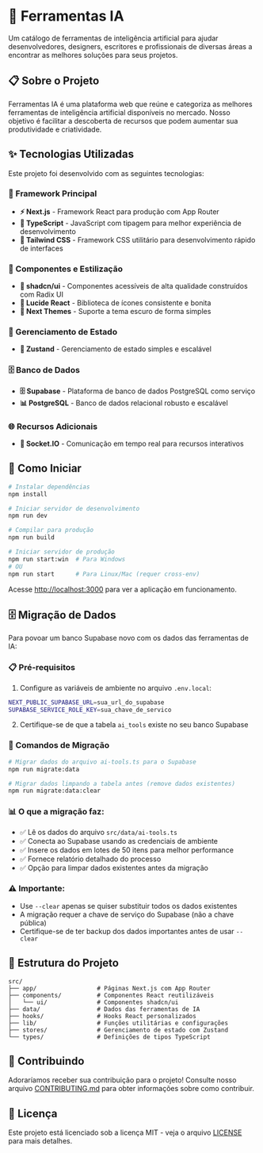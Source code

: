 # 🚀 Ferramentas IA

Um catálogo de ferramentas de inteligência artificial para ajudar desenvolvedores, designers, escritores e profissionais de diversas áreas a encontrar as melhores soluções para seus projetos.

## 📋 Sobre o Projeto

Ferramentas IA é uma plataforma web que reúne e categoriza as melhores ferramentas de inteligência artificial disponíveis no mercado. Nosso objetivo é facilitar a descoberta de recursos que podem aumentar sua produtividade e criatividade.

## ✨ Tecnologias Utilizadas

Este projeto foi desenvolvido com as seguintes tecnologias:

### 🎯 Framework Principal
- **⚡ Next.js** - Framework React para produção com App Router
- **📘 TypeScript** - JavaScript com tipagem para melhor experiência de desenvolvimento
- **🎨 Tailwind CSS** - Framework CSS utilitário para desenvolvimento rápido de interfaces

### 🧩 Componentes e Estilização
- **🧩 shadcn/ui** - Componentes acessíveis de alta qualidade construídos com Radix UI
- **🎯 Lucide React** - Biblioteca de ícones consistente e bonita
- **🎨 Next Themes** - Suporte a tema escuro de forma simples

### 🔄 Gerenciamento de Estado
- **🐻 Zustand** - Gerenciamento de estado simples e escalável

### 🗄️ Banco de Dados
- **🗄️ Supabase** - Plataforma de banco de dados PostgreSQL como serviço
- **📊 PostgreSQL** - Banco de dados relacional robusto e escalável

### 🌐 Recursos Adicionais
- **🔌 Socket.IO** - Comunicação em tempo real para recursos interativos

## 🚀 Como Iniciar

```bash
# Instalar dependências
npm install

# Iniciar servidor de desenvolvimento
npm run dev

# Compilar para produção
npm run build

# Iniciar servidor de produção
npm run start:win  # Para Windows
# OU
npm run start      # Para Linux/Mac (requer cross-env)
```

Acesse [http://localhost:3000](http://localhost:3000) para ver a aplicação em funcionamento.

## 🗄️ Migração de Dados

Para povoar um banco Supabase novo com os dados das ferramentas de IA:

### 📋 Pré-requisitos

1. Configure as variáveis de ambiente no arquivo `.env.local`:
```bash
NEXT_PUBLIC_SUPABASE_URL=sua_url_do_supabase
SUPABASE_SERVICE_ROLE_KEY=sua_chave_de_servico
```

2. Certifique-se de que a tabela `ai_tools` existe no seu banco Supabase

### 🚀 Comandos de Migração

```bash
# Migrar dados do arquivo ai-tools.ts para o Supabase
npm run migrate:data

# Migrar dados limpando a tabela antes (remove dados existentes)
npm run migrate:data:clear
```

### 📊 O que a migração faz:

- ✅ Lê os dados do arquivo `src/data/ai-tools.ts`
- ✅ Conecta ao Supabase usando as credenciais de ambiente
- ✅ Insere os dados em lotes de 50 itens para melhor performance
- ✅ Fornece relatório detalhado do processo
- ✅ Opção para limpar dados existentes antes da migração

### ⚠️ Importante:

- Use `--clear` apenas se quiser substituir todos os dados existentes
- A migração requer a chave de serviço do Supabase (não a chave pública)
- Certifique-se de ter backup dos dados importantes antes de usar `--clear`

## 📁 Estrutura do Projeto

```
src/
├── app/                 # Páginas Next.js com App Router
├── components/          # Componentes React reutilizáveis
│   └── ui/              # Componentes shadcn/ui
├── data/                # Dados das ferramentas de IA
├── hooks/               # Hooks React personalizados
├── lib/                 # Funções utilitárias e configurações
├── stores/              # Gerenciamento de estado com Zustand
└── types/               # Definições de tipos TypeScript
```

## 🤝 Contribuindo

Adoraríamos receber sua contribuição para o projeto! Consulte nosso arquivo [CONTRIBUTING.md](CONTRIBUTING.md) para obter informações sobre como contribuir.

## 📄 Licença

Este projeto está licenciado sob a licença MIT - veja o arquivo [LICENSE](LICENSE) para mais detalhes.
